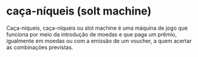 # caça-níqueis (solt machine)
Caça-níqueis, caça-níqueis ou slot machine é uma máquina de jogo que funciona por meio da introdução de moedas e que paga um prêmio, igualmente em moedas ou com a emissão de um voucher, a quem acertar as combinações previstas.
